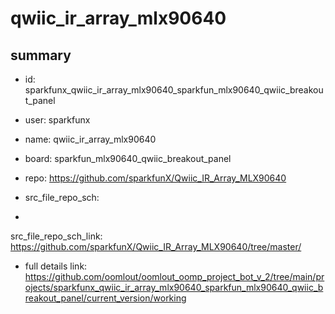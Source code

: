 # qwiic_ir_array_mlx90640
 
## summary 
* id: sparkfunx_qwiic_ir_array_mlx90640_sparkfun_mlx90640_qwiic_breakout_panel
* user: sparkfunx
* name: qwiic_ir_array_mlx90640
* board: sparkfun_mlx90640_qwiic_breakout_panel
* repo: https://github.com/sparkfunX/Qwiic_IR_Array_MLX90640



* src_file_repo_sch: 
*
 src_file_repo_sch_link: https://github.com/sparkfunX/Qwiic_IR_Array_MLX90640/tree/master/
* full details link: https://github.com/oomlout/oomlout_oomp_project_bot_v_2/tree/main/projects/sparkfunx_qwiic_ir_array_mlx90640_sparkfun_mlx90640_qwiic_breakout_panel/current_version/working  






